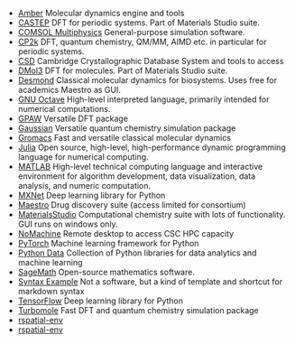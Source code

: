 * [Amber](amber.md) Molecular dynamics engine and tools
* [CASTEP](castep.md) DFT for periodic systems. Part of Materials Studio suite.
* [COMSOL Multiphysics](comsol.md) General-purpose simulation software.
* [CP2k](cp2k.md) DFT, quantum chemistry, QM/MM, AIMD etc. in particular for periodic systems.
* [CSD](csd.md) Cambridge Crystallographic Database System and tools to access
* [DMol3](dmol3.md) DFT for molecules. Part of Materials Studio suite.
* [Desmond](desmond.md) Classical molecular dynamics for biosystems. Uses free for academics Maestro as GUI.
* [GNU Octave](octave.md) High-level interpreted language, primarily intended for numerical computations. 
* [GPAW](gpaw.md) Versatile DFT package
* [Gaussian](gaussian.md) Versatile quantum chemistry simulation package
* [Gromacs](gromacs.md) Fast and versatile classical molecular dynamics
* [Julia](julia-env.md) Open source, high-level, high-performance dynamic programming language for numerical computing.
* [MATLAB](matlab.md) High-level technical computing language and interactive environment for algorithm development, data visualization, data analysis, and numeric computation.
* [MXNet](mxnet.md) Deep learning library for Python
* [Maestro](maestro.md) Drug discovery suite (access limited for consortium)
* [MaterialsStudio](materialsstudio.md) Computational chemistry suite with lots of functionality. GUI runs on windows only.
* [NoMachine](nomachine.md) Remote desktop to access CSC HPC capacity
* [PyTorch](pytorch.md) Machine learning framework for Python
* [Python Data](python-data.md) Collection of Python libraries for data analytics and machine learning
* [SageMath](sagemath.md) Open-source mathematics software.
* [Syntax Example](syntax-example.md) Not a software, but a kind of template and shortcut for markdown syntax
* [TensorFlow](tensorflow.md) Deep learning library for Python
* [Turbomole](turbomole.md) Fast DFT and quantum chemistry simulation package
* [rspatial-env](rspatial-env.md)
* [rspatial-env](rspatial-env2.md)
